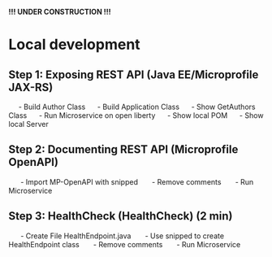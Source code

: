 **!!! UNDER CONSTRUCTION !!!**

# Local development

## Step 1: Exposing REST API (Java EE/Microprofile JAX-RS)
     - Build Author Class
     - Build Application Class
     - Show GetAuthors Class
     - Run Microservice on open liberty
     - Show local POM
     - Show local Server 

## Step 2: Documenting REST API (Microprofile OpenAPI)

      - Import MP-OpenAPI with snipped
      - Remove comments
      - Run Microservice


## Step 3: HealthCheck (HealthCheck) (2 min)

      - Create File HealthEndpoint.java
      - Use snipped to create HealthEndpoint class
      - Remove comments
      - Run Microservice